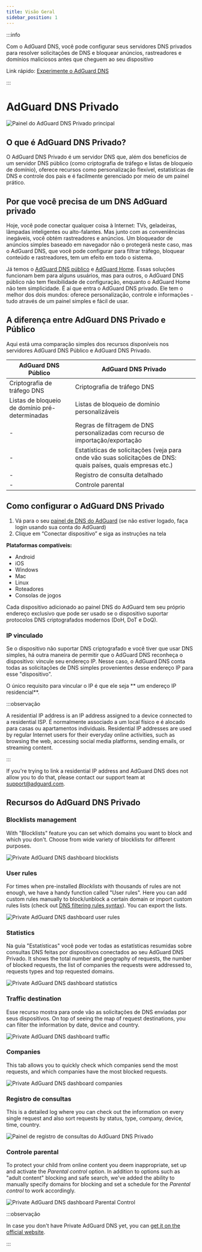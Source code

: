 ```yaml
---
title: Visão Geral
sidebar_position: 1
---
```


:::info

Com o AdGuard DNS, você pode configurar seus servidores DNS privados para resolver solicitações de DNS e bloquear anúncios, rastreadores e domínios maliciosos antes que cheguem ao seu dispositivo

Link rápido: [Experimente o AdGuard DNS](https://adguard-dns.io/dashboard/)

:::

# AdGuard DNS Privado

![Painel do AdGuard DNS Privado principal](https://cdn.adtidy.org/public/Adguard/Blog/private_adguard_dns/main.png)

## O que é AdGuard DNS Privado?

O AdGuard DNS Privado é um servidor DNS que, além dos benefícios de um servidor DNS público (como criptografia de tráfego e listas de bloqueio de domínio), oferece recursos como personalização flexível, estatísticas de DNS e controle dos pais e é facilmente gerenciado por meio de um painel prático.

## Por que você precisa de um DNS AdGuard privado

Hoje, você pode conectar qualquer coisa à Internet: TVs, geladeiras, lâmpadas inteligentes ou alto-falantes. Mas junto com as conveniências inegáveis, você obtém rastreadores e anúncios. Um bloqueador de anúncios simples baseado em navegador não o protegerá neste caso, mas o AdGuard DNS, que você pode configurar para filtrar tráfego, bloquear conteúdo e rastreadores, tem um efeito em todo o sistema.

Já temos o [AdGuard DNS público](../public-dns/overview.md) e [AdGuard Home](https://github.com/AdguardTeam/AdGuardHome). Essas soluções funcionam bem para alguns usuários, mas para outros, o AdGuard DNS público não tem flexibilidade de configuração, enquanto o AdGuard Home não tem simplicidade. É aí que entra o AdGuard DNS privado. Ele tem o melhor dos dois mundos: oferece personalização, controle e informações - tudo através de um painel simples e fácil de usar.

## A diferença entre AdGuard DNS Privado e Público

Aqui está uma comparação simples dos recursos disponíveis nos servidores AdGuard DNS Público e AdGuard DNS Privado.

| AdGuard DNS Público                            | AdGuard DNS Privado                                                                                           |
| ---------------------------------------------- | ------------------------------------------------------------------------------------------------------------- |
| Criptografia de tráfego DNS                    | Criptografia de tráfego DNS                                                                                   |
| Listas de bloqueio de domínio pré-determinadas | Listas de bloqueio de domínio personalizáveis                                                                 |
| -                                              | Regras de filtragem de DNS personalizadas com recurso de importação/exportação                                |
| -                                              | Estatísticas de solicitações (veja para onde vão suas solicitações de DNS: quais países, quais empresas etc.) |
| -                                              | Registro de consulta detalhado                                                                                |
| -                                              | Controle parental                                                                                             |

## Como configurar o AdGuard DNS Privado

1. Vá para o seu [painel de DNS do AdGuard](https://adguard-dns.io/dashboard/) (se não estiver logado, faça login usando sua conta do AdGuard)
2. Clique em “Conectar dispositivo” e siga as instruções na tela

**Plataformas compatíveis:**
* Android
* iOS
* Windows
* Mac
* Linux
* Roteadores
* Consolas de jogos

Cada dispositivo adicionado ao painel DNS do AdGuard tem seu próprio endereço exclusivo que pode ser usado se o dispositivo suportar protocolos DNS criptografados modernos (DoH, DoT e DoQ).

### IP vinculado

Se o dispositivo não suportar DNS criptografado e você tiver que usar DNS simples, há outra maneira de permitir que o AdGuard DNS reconheça o dispositivo: vincule seu endereço IP. Nesse caso, o AdGuard DNS conta todas as solicitações de DNS simples provenientes desse endereço IP para esse "dispositivo".

O único requisito para vincular o IP é que ele seja ** um endereço IP residencial**.

:::observação

A residential IP address is an IP address assigned to a device connected to a residential ISP. É normalmente associado a um local físico e é alocado para casas ou apartamentos individuais. Residential IP addresses are used by regular Internet users for their everyday online activities, such as browsing the web, accessing social media platforms, sending emails, or streaming content.

:::

If you're trying to link a residential IP address and AdGuard DNS does not allow you to do that, please contact our support team at support@adguard.com.

## Recursos do AdGuard DNS Privado

### Blocklists management

With "Blocklists" feature you can set which domains you want to block and which you don't. Сhoose from wide variety of blocklists for different purposes.

![Private AdGuard DNS dashboard blocklists](https://cdn.adtidy.org/public/Adguard/Blog/private_adguard_dns/blocklists.png)

### User rules

For times when pre-installed *Blocklists* with thousands of rules are not enough, we have a handy function called "User rules". Here you can add custom rules manually to block/unblock a certain domain or import custom rules lists (check out [DNS filtering rules syntax](../general/dns-filtering-syntax.md)). You can export the lists.

![Private AdGuard DNS dashboard user rules](https://cdn.adtidy.org/public/Adguard/Blog/private_adguard_dns/import.png)

### Statistics

Na guia "Estatísticas" você pode ver todas as estatísticas resumidas sobre consultas DNS feitas por dispositivos conectados ao seu AdGuard DNS Privado. It shows the total number and geography of requests, the number of blocked requests, the list of companies the requests were addressed to, requests types and top requested domains.

![Private AdGuard DNS dashboard statistics](https://cdn.adtidy.org/public/Adguard/Blog/private_adguard_dns/statistics.png)

### Traffic destination

Esse recurso mostra para onde vão as solicitações de DNS enviadas por seus dispositivos. On top of seeing the map of request destinations, you can filter the information by date, device and country.

![Private AdGuard DNS dashboard traffic](https://cdn.adtidy.org/public/Adguard/Blog/private_adguard_dns/traffic_destination.png)

### Companies

This tab allows you to quickly check which companies send the most requests, and which companies have the most blocked requests.

![Private AdGuard DNS dashboard companies](https://cdn.adtidy.org/public/Adguard/Blog/private_adguard_dns/companies.png)

### Registro de consultas

This is a detailed log where you can check out the information on every single request and also sort requests by status, type, company, device, time, country.

![Painel de registro de consultas do AdGuard DNS Privado](https://cdn.adtidy.org/public/Adguard/Blog/private_adguard_dns/query_log.png)

### Controle parental

To protect your child from online content you deem inappropriate, set up and activate the *Parental control* option. In addition to options such as "adult content" blocking and safe search, we've added the ability to manually specify domains for blocking and set a schedule for the *Parental control* to work accordingly.

![Private AdGuard DNS dashboard Parental Control](https://cdn.adtidy.org/public/Adguard/Blog/private_adguard_dns/parental_control.png)

:::observação

In case you don't have Private AdGuard DNS yet, you can [get it on the official website](https://adguard-dns.io/).

:::